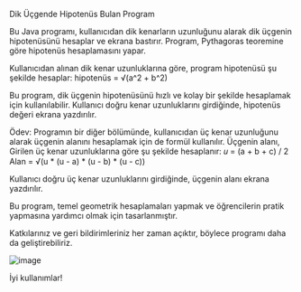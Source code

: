 Dik Üçgende Hipotenüs Bulan Program

Bu Java programı, kullanıcıdan dik kenarların uzunluğunu alarak dik üçgenin hipotenüsünü hesaplar ve ekrana bastırır. Program, Pythagoras teoremine göre hipotenüs hesaplamasını yapar.

Kullanıcıdan alınan dik kenar uzunluklarına göre, program hipotenüsü şu şekilde hesaplar:
hipotenüs = √(a^2 + b^2)

Bu program, dik üçgenin hipotenüsünü hızlı ve kolay bir şekilde hesaplamak için kullanılabilir. Kullanıcı doğru kenar uzunluklarını girdiğinde, hipotenüs değeri ekrana yazdırılır.

Ödev:
Programın bir diğer bölümünde, kullanıcıdan üç kenar uzunluğunu alarak üçgenin alanını hesaplamak için de formül kullanılır. Üçgenin alanı, Girilen üç kenar uzunluklarına göre şu şekilde hesaplanır:
𝑢 = (a + b + c) / 2
Alan = √(u * (u - a) * (u - b) * (u - c))

Kullanıcı doğru üç kenar uzunluklarını girdiğinde, üçgenin alanı ekrana yazdırılır.

Bu program, temel geometrik hesaplamaları yapmak ve öğrencilerin pratik yapmasına yardımcı olmak için tasarlanmıştır.

Katkılarınız ve geri bildirimleriniz her zaman açıktır, böylece programı daha da geliştirebiliriz.

![image](https://github.com/esmanur-karatas/javaAlgorithmExamples/assets/83882274/cd0f24fc-eb20-4729-8df5-344c322cbeb3)


İyi kullanımlar!
